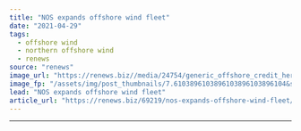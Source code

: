 ```yaml
---
title: "NOS expands offshore wind fleet"
date: "2021-04-29"
tags: 
  - offshore wind
  - northern offshore wind
  - renews
source: "renews"
image_url: "https://renews.biz//media/24754/generic_offshore_credit_herztier_kang_unsplash.jpeg?mode=crop&width=770&heightratio=0.6103896103896103896103896104&slimmage=true"
image_fp: "/assets/img/post_thumbnails/7.6103896103896103896103896104&slimmage=true"
lead: "NOS expands offshore wind fleet"
article_url: "https://renews.biz/69219/nos-expands-offshore-wind-fleet/"
---
```


---
